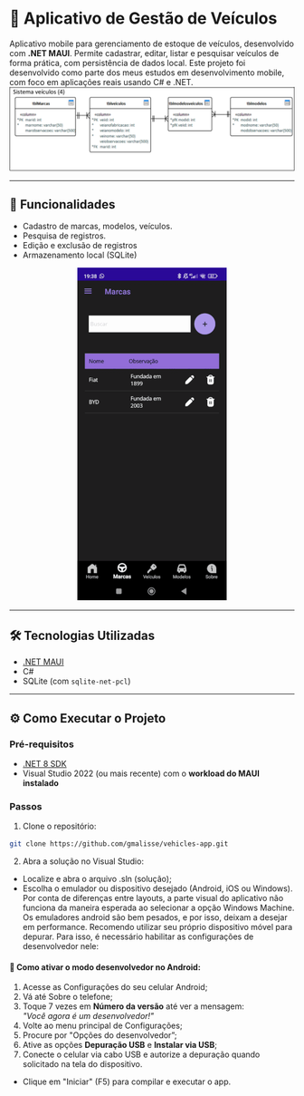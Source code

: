 # 🚗 Aplicativo de Gestão de Veículos

Aplicativo mobile para gerenciamento de estoque de veículos, desenvolvido com **.NET MAUI**. Permite cadastrar, editar, listar e pesquisar veículos de forma prática, com persistência de dados local.
Este projeto foi desenvolvido como parte dos meus estudos em desenvolvimento mobile, com foco em aplicações reais usando C# e .NET.
![Modelo Relacional](VehiclesApp/Resources/Images/modelo-relacional.png)

---

## 📱 Funcionalidades

- Cadastro de marcas, modelos, veículos.
- Pesquisa de registros.
- Edição e exclusão de registros
- Armazenamento local (SQLite)

<p align="center">
  <img src="VehiclesApp/Resources/Images/gif-app.gif" alt="Funcionalidades"/>
</p>

---

## 🛠️ Tecnologias Utilizadas

- [.NET MAUI](https://learn.microsoft.com/pt-br/dotnet/maui/)
- C#
- SQLite (com `sqlite-net-pcl`)

---

## ⚙️ Como Executar o Projeto

### Pré-requisitos

- [.NET 8 SDK](https://dotnet.microsoft.com/en-us/download)
- Visual Studio 2022 (ou mais recente) com o **workload do MAUI instalado**

### Passos

1. Clone o repositório:

```bash
git clone https://github.com/gmalisse/vehicles-app.git
```

2. Abra a solução no Visual Studio:

- Localize e abra o arquivo .sln (solução);
- Escolha o emulador ou dispositivo desejado (Android, iOS ou Windows). Por conta de diferenças entre layouts, a parte visual do aplicativo não funciona da maneira esperada ao selecionar a opção Windows Machine.
Os emuladores android são bem pesados, e por isso, deixam a desejar em performance. Recomendo utilizar seu próprio dispositivo móvel para depurar. Para isso, é necessário habilitar as configurações de desenvolvedor nele:

#### 🔧 Como ativar o modo desenvolvedor no Android:

1. Acesse as Configurações do seu celular Android;
2. Vá até Sobre o telefone;
3. Toque 7 vezes em **Número da versão** até ver a mensagem:  
   *"Você agora é um desenvolvedor!"*
4. Volte ao menu principal de Configurações;
5. Procure por "Opções do desenvolvedor”;
6. Ative as opções **Depuração USB** e **Instalar via USB**;
7. Conecte o celular via cabo USB e autorize a depuração quando solicitado na tela do dispositivo.
   
- Clique em "Iniciar" (F5) para compilar e executar o app.


